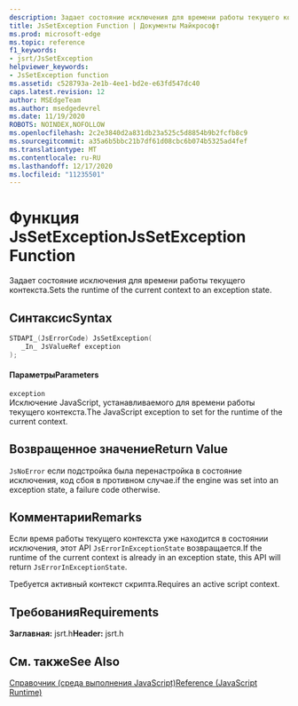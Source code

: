 ```yaml
---
description: Задает состояние исключения для времени работы текущего контекста.
title: JsSetException Function | Документы Майкрософт
ms.prod: microsoft-edge
ms.topic: reference
f1_keywords:
- jsrt/JsSetException
helpviewer_keywords:
- JsSetException function
ms.assetid: c528793a-2e1b-4ee1-bd2e-e63fd547dc40
caps.latest.revision: 12
author: MSEdgeTeam
ms.author: msedgedevrel
ms.date: 11/19/2020
ROBOTS: NOINDEX,NOFOLLOW
ms.openlocfilehash: 2c2e3840d2a831db23a525c5d8854b9b2fcfb8c9
ms.sourcegitcommit: a35a6b5bbc21b7df61d08cbc6b074b5325ad4fef
ms.translationtype: MT
ms.contentlocale: ru-RU
ms.lasthandoff: 12/17/2020
ms.locfileid: "11235501"
---
```

# <span data-ttu-id="dbc17-103">Функция JsSetException</span><span class="sxs-lookup"><span data-stu-id="dbc17-103">JsSetException Function</span></span>

<span data-ttu-id="dbc17-104">Задает состояние исключения для времени работы текущего контекста.</span><span class="sxs-lookup"><span data-stu-id="dbc17-104">Sets the runtime of the current context to an exception state.</span></span>  
  
## <span data-ttu-id="dbc17-105">Синтаксис</span><span class="sxs-lookup"><span data-stu-id="dbc17-105">Syntax</span></span>  
  
```cpp  
STDAPI_(JsErrorCode) JsSetException(  
   _In_ JsValueRef exception  
);  
```  
  
#### <span data-ttu-id="dbc17-106">Параметры</span><span class="sxs-lookup"><span data-stu-id="dbc17-106">Parameters</span></span>  
 `exception`  
 <span data-ttu-id="dbc17-107">Исключение JavaScript, устанавливаемого для времени работы текущего контекста.</span><span class="sxs-lookup"><span data-stu-id="dbc17-107">The JavaScript exception to set for the runtime of the current context.</span></span>  
  
## <span data-ttu-id="dbc17-108">Возвращенное значение</span><span class="sxs-lookup"><span data-stu-id="dbc17-108">Return Value</span></span>  
 `JsNoError` <span data-ttu-id="dbc17-109">если подстройка была перенастройка в состояние исключения, код сбоя в противном случае.</span><span class="sxs-lookup"><span data-stu-id="dbc17-109">if the engine was set into an exception state, a failure code otherwise.</span></span>  
  
## <span data-ttu-id="dbc17-110">Комментарии</span><span class="sxs-lookup"><span data-stu-id="dbc17-110">Remarks</span></span>  
 <span data-ttu-id="dbc17-111">Если время работы текущего контекста уже находится в состоянии исключения, этот API `JsErrorInExceptionState` возвращается.</span><span class="sxs-lookup"><span data-stu-id="dbc17-111">If the runtime of the current context is already in an exception state, this API will return `JsErrorInExceptionState`.</span></span>  
  
 <span data-ttu-id="dbc17-112">Требуется активный контекст скрипта.</span><span class="sxs-lookup"><span data-stu-id="dbc17-112">Requires an active script context.</span></span>  
  
## <span data-ttu-id="dbc17-113">Требования</span><span class="sxs-lookup"><span data-stu-id="dbc17-113">Requirements</span></span>  
 <span data-ttu-id="dbc17-114">**Заглавная:** jsrt.h</span><span class="sxs-lookup"><span data-stu-id="dbc17-114">**Header:** jsrt.h</span></span>  
  
## <span data-ttu-id="dbc17-115">См. также</span><span class="sxs-lookup"><span data-stu-id="dbc17-115">See Also</span></span>  
 [<span data-ttu-id="dbc17-116">Справочник (среда выполнения JavaScript)</span><span class="sxs-lookup"><span data-stu-id="dbc17-116">Reference (JavaScript Runtime)</span></span>](../chakra-hosting/reference-javascript-runtime.md)

